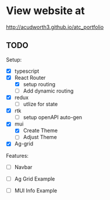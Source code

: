 # View website at

http://acudworth3.github.io/atc_portfolio


## TODO 
Setup:
- [x] typescript
- [x] React Router
    - [x] setup routing
    - [ ] Add dynamic routing
- [x] redux
    - [ ] utlize for state
- [x] rtk
    - [ ] setup openAPI auto-gen
- [x] mui
    - [x] Create Theme
    - [ ] Adjust Theme
- [x] Ag-grid

Features:
- [ ] Navbar
- [ ] Ag Grid Example
- [ ] MUI Info Example



